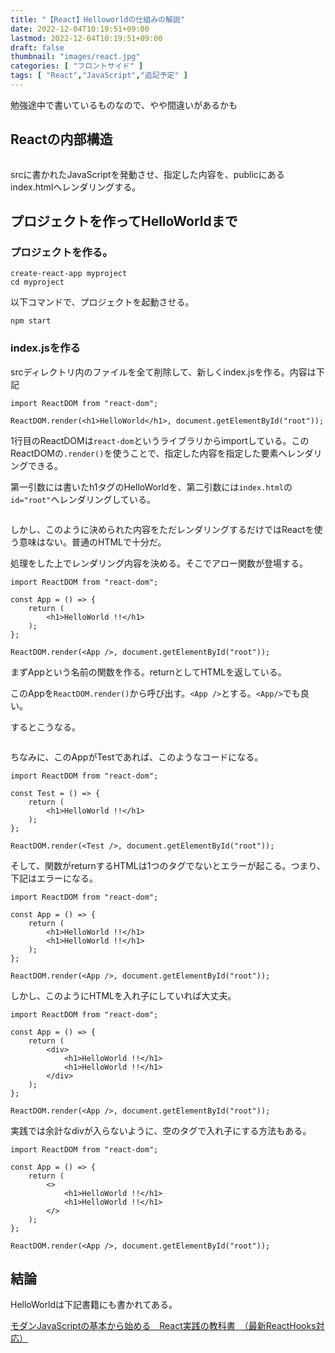 ```yaml
---
title: "【React】Helloworldの仕組みの解説"
date: 2022-12-04T10:19:51+09:00
lastmod: 2022-12-04T10:19:51+09:00
draft: false
thumbnail: "images/react.jpg"
categories: [ "フロントサイド" ]
tags: [ "React","JavaScript","追記予定" ]
---
```


勉強途中で書いているものなので、やや間違いがあるかも

## Reactの内部構造

<div class="img-center"><img src="/images/Screenshot from 2022-12-04 10-29-07.png" alt=""></div>

srcに書かれたJavaScriptを発動させ、指定した内容を、publicにあるindex.htmlへレンダリングする。

## プロジェクトを作ってHelloWorldまで


### プロジェクトを作る。

    create-react-app myproject
    cd myproject

以下コマンドで、プロジェクトを起動させる。

    npm start


### index.jsを作る

srcディレクトリ内のファイルを全て削除して、新しくindex.jsを作る。内容は下記

```
import ReactDOM from "react-dom";

ReactDOM.render(<h1>HelloWorld</h1>, document.getElementById("root"));
```

1行目のReactDOMは`react-dom`というライブラリからimportしている。このReactDOMの`.render()`を使うことで、指定した内容を指定した要素へレンダリングできる。

第一引数には書いたh1タグのHelloWorldを、第二引数には`index.html`の`id="root"`へレンダリングしている。


<div class="img-center"><img src="/images/Screenshot from 2022-12-04 10-48-51.png" alt=""></div>

しかし、このように決められた内容をただレンダリングするだけではReactを使う意味はない。普通のHTMLで十分だ。

処理をした上でレンダリング内容を決める。そこでアロー関数が登場する。

```
import ReactDOM from "react-dom";

const App = () => {
    return (
        <h1>HelloWorld !!</h1>
    );
};

ReactDOM.render(<App />, document.getElementById("root"));
```

まずAppという名前の関数を作る。returnとしてHTMLを返している。

このAppを`ReactDOM.render()`から呼び出す。`<App />`とする。`<App/>`でも良い。

するとこうなる。

<div class="img-center"><img src="/images/Screenshot from 2022-12-04 10-48-43.png" alt=""></div>

ちなみに、このAppがTestであれば、このようなコードになる。

```
import ReactDOM from "react-dom";

const Test = () => {
    return (
        <h1>HelloWorld !!</h1>
    );
};

ReactDOM.render(<Test />, document.getElementById("root"));
```

そして、関数がreturnするHTMLは1つのタグでないとエラーが起こる。つまり、下記はエラーになる。

```
import ReactDOM from "react-dom";

const App = () => {
    return (
        <h1>HelloWorld !!</h1>
        <h1>HelloWorld !!</h1>
    );
};

ReactDOM.render(<App />, document.getElementById("root"));
```

しかし、このようにHTMLを入れ子にしていれば大丈夫。

```
import ReactDOM from "react-dom";

const App = () => {
    return (
        <div>
            <h1>HelloWorld !!</h1>
            <h1>HelloWorld !!</h1>
        </div>
    );
};

ReactDOM.render(<App />, document.getElementById("root"));
```

実践では余計なdivが入らないように、空のタグで入れ子にする方法もある。

```
import ReactDOM from "react-dom";

const App = () => {
    return (
        <>
            <h1>HelloWorld !!</h1>
            <h1>HelloWorld !!</h1>
        </>
    );
};

ReactDOM.render(<App />, document.getElementById("root"));
```


## 結論

HelloWorldは下記書籍にも書かれてある。

[モダンJavaScriptの基本から始める　React実践の教科書　（最新ReactHooks対応）](https://www.amazon.co.jp/dp/B09BV2HGN3/?tag=m68371ti-22)

